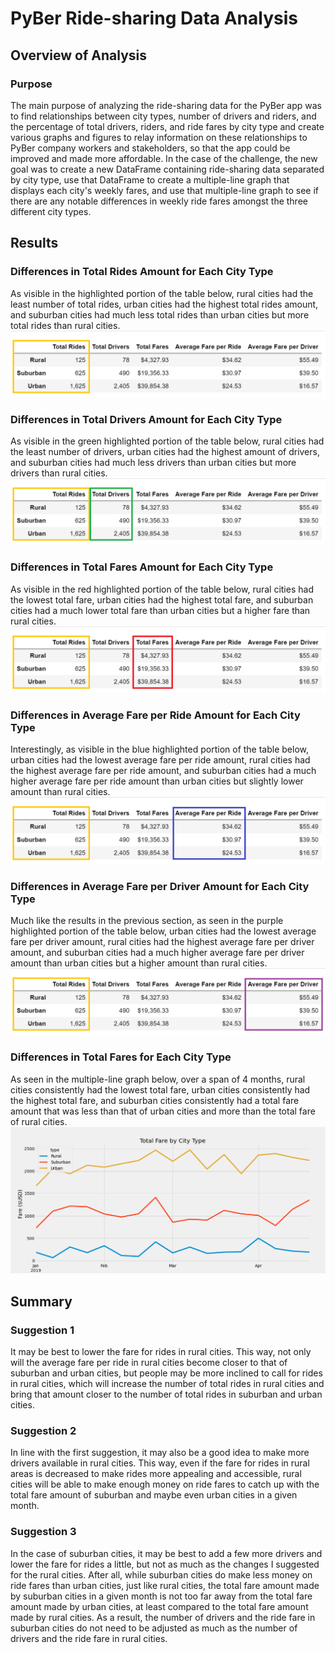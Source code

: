 # PyBer Ride-sharing Data Analysis

## Overview of Analysis

### Purpose
The main purpose of analyzing the ride-sharing data for the PyBer app was to find relationships between city types, number of drivers and riders, and the percentage of total drivers, riders, and ride fares by city type and create various graphs and figures to relay information on these relationships to PyBer company workers and stakeholders, so that the app could be improved and made more affordable. In the case of the challenge, the new goal was to create a new DataFrame containing ride-sharing data separated by city type, use that DataFrame to create a multiple-line graph that displays each city's weekly fares, and use that multiple-line graph to see if there are any notable differences in weekly ride fares amongst the three different city types.

## Results

### Differences in Total Rides Amount for Each City Type
As visible in the highlighted portion of the table below, rural cities had the least number of total rides, urban cities had the highest total rides amount, and suburban cities had much less total rides than urban cities but more total rides than rural cities.
![](https://github.com/HannaKim4673/PyBer_Analysis/blob/main/Table%201.png)

### Differences in Total Drivers Amount for Each City Type
As visible in the green highlighted portion of the table below, rural cities had the least number of drivers, urban cities had the highest amount of drivers, and suburban cities had much less drivers than urban cities but more drivers than rural cities.
![](https://github.com/HannaKim4673/PyBer_Analysis/blob/main/Table%201.1.png)

### Differences in Total Fares Amount for Each City Type
As visible in the red highlighted portion of the table below, rural cities had the lowest total fare, urban cities had the highest total fare, and suburban cities had a much lower total fare than urban cities but a higher fare than rural cities.
![](https://github.com/HannaKim4673/PyBer_Analysis/blob/main/Table%201.2.png)

### Differences in Average Fare per Ride Amount for Each City Type
Interestingly, as visible in the blue highlighted portion of the table below, urban cities had the lowest average fare per ride amount, rural cities had the highest average fare per ride amount, and suburban cities had a much higher average fare per ride amount than urban cities but slightly lower amount than rural cities.
![](https://github.com/HannaKim4673/PyBer_Analysis/blob/main/Table%201.3.png)

### Differences in Average Fare per Driver Amount for Each City Type
Much like the results in the previous section, as seen in the purple highlighted portion of the table below, urban cities had the lowest average fare per driver amount, rural cities had the highest average fare per driver amount, and suburban cities had a much higher average fare per driver amount than urban cities but a higher amount than rural cities.
![](https://github.com/HannaKim4673/PyBer_Analysis/blob/main/Table%201.4.png)

### Differences in Total Fares for Each City Type
As seen in the multiple-line graph below, over a span of 4 months, rural cities consistently had the lowest total fare, urban cities consistently had the highest total fare, and suburban cities consistently had a total fare amount that was less than that of urban cities and more than the total fare of rural cities.
![](https://github.com/HannaKim4673/PyBer_Analysis/blob/main/analysis/PyBer_fare_summary.png)

## Summary

### Suggestion 1
It may be best to lower the fare for rides in rural cities. This way, not only will the average fare per ride in rural cities become closer to that of suburban and urban cities, but people may be more inclined to call for rides in rural cities, which will increase the number of total rides in rural cities and bring that amount closer to the number of total rides in suburban and urban cities.

### Suggestion 2
In line with the first suggestion, it may also be a good idea to make more drivers available in rural cities. This way, even if the fare for rides in rural areas is decreased to make rides more appealing and accessible, rural cities will be able to make enough money on ride fares to catch up with the total fare amount of suburban and maybe even urban cities in a given month.

### Suggestion 3
In the case of suburban cities, it may be best to add a few more drivers and lower the fare for rides a little, but not as much as the changes I suggested for the rural cities. After all, while suburban cities do make less money on ride fares than urban cities, just like rural cities, the total fare amount made by suburban cities in a given month is not too far away from the total fare amount made by urban cities, at least compared to the total fare amount made by rural cities. As a result, the number of drivers and the ride fare in suburban cities do not need to be adjusted as much as the number of drivers and the ride fare in rural cities.
